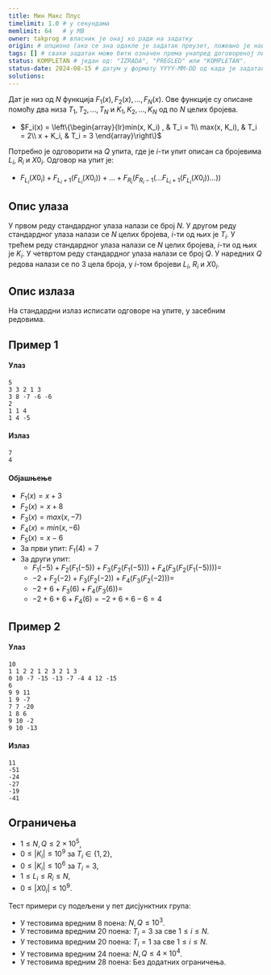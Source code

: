 ```yaml
---
title: Мин Макс Плус
timelimit: 1.0 # у секундама
memlimit: 64   # y MB
owner: takprog # власник је онај ко ради на задатку
origin: # опционо (ако се зна одакле је задатак преузет, пожељно је навести извор)
tags: [] # сваки задатак може бити означен према унапред договореној листи ознака
status: KOMPLETAN # један од: "IZRADA", "PREGLED" или "KOMPLETAN".
status-date: 2024-08-15 # датум у формату YYYY-MM-DD од када је задатак у наведеном статусу
solutions:
---
```


Дат је низ од $N$ функција $F_1(x), F_2(x), \dots, F_N(x)$. Ове функције су описане помоћу два низа $T_1, T_2, \dots, T_N$ и $K_1, K_2, \dots, K_N$ од по $N$ целих бројева.

- $F_i(x) = \left\{\begin{array}{lr}min(x, K_i) , & T_i = 1\\ max(x, K_i), & T_i = 2\\ x + K_i, & T_i = 3 \end{array}\right\}$

Потребно је одговорити на $Q$ упита, где је $i$-ти упит описан са бројевима $L_i$, $R_i$ и $X0_i$. Одговор на упит је: 

- $F_{L_i}(X0_i) + F_{L_i + 1}(F_{L_i}(X0_i)) + \dots + F_{R_i}(F_{R_i - 1}(\dots F_{L_i + 1}(F_{L_i}(X0_i)) \dots))$


## Опис улаза

У првом реду стандардног улаза налази се број $N$.
У другом реду стандардног улаза налази се $N$ целих бројева, $i$-ти од њих је $T_i$.
У трећем реду стандардног улаза налази се $N$ целих бројева, $i$-ти од њих је $K_i$.
У четвртом реду стандардног улаза налази се број $Q$.
У наредних $Q$ редова налази се по 3 цела броја, у $i$-том бројеви $L_i$, $R_i$ и $X0_i$.

## Опис излаза

На стандардни излаз исписати одговоре на упите, у засебним редовима.

## Пример 1
#### Улаз
```
5
3 3 2 1 3
3 8 -7 -6 -6
2
1 1 4
1 4 -5
```

#### Излаз
```
7
4
```

#### Објашњење

- $F_1(x) = x + 3$
- $F_2(x) = x + 8$
- $F_3(x) = max(x, -7)$
- $F_4(x) = min(x, -6)$
- $F_5(x) = x - 6$
- За први упит: $F_1(4) = 7$
- За други упит: 
	- $F_1(-5) + F_2(F_1(-5)) + F_3(F_2(F_1(-5))) + F_4(F_3(F_2(F_1(-5)))) =$ 
	- $-2 + F_2(-2) + F_3(F_2(-2)) + F_4(F_3(F_2(-2))) =$ 
	- $-2 + 6 + F_3(6) + F_4(F_3(6)) =$ 
	- $-2 + 6 + 6 + F_4(6) = -2 + 6 + 6 -6 = 4$

## Пример 2
#### Улаз
```
10
1 1 2 2 1 2 3 2 1 3
0 10 -7 -15 -13 -7 -4 4 12 -15
6
9 9 11
1 9 -7
7 7 -20
1 8 6
9 10 -2
9 10 -13
```

#### Излаз
```
11
-51
-24
-27
-19
-41
```

## Ограничења

- $1 \leq N, Q \leq 2 \times 10^{5}$,
- $0 \leq |K_i| \leq 10^{9}$ за $T_i \in \{ 1, 2 \}$,
- $0 \leq |K_i| \leq 10^{6}$ за $T_i = 3$,
- $1 \leq L_i \leq R_i \leq N$,
- $0 \leq |X0_i| \leq 10^{9}$.

Тест примери су подељени у пет дисјунктних група:

- У тестовима вредним 8 поена: $N, Q \leq 10^{3}$.
- У тестовима вредним 20 поена: $T_i = 3$ за све $1 \leq i \leq N$.
- У тестовима вредним 20 поена: $T_i = 1$ за све $1 \leq i \leq N$.
- У тестовима вредним 24 поена: $N, Q \leq 4 \times 10^{4}$.
- У тестовима вредним 28 поена: Без додатних ограничења.
